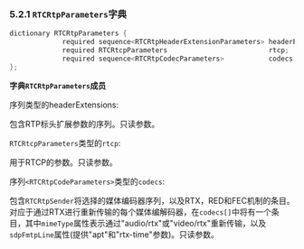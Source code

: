 ### 5.2.1 `RTCRtpParameters`字典

```java
dictionary RTCRtpParameters {
             required sequence<RTCRtpHeaderExtensionParameters> headerExtensions;
             required RTCRtcpParameters                         rtcp;
             required sequence<RTCRtpCodecParameters>           codecs;
};
```

**字典`RTCRtpParameters`成员**

序列<RTCRtpHeaderExtensionParameters>类型的headerExtensions:

包含RTP标头扩展参数的序列。只读参数。

`RTCRtcpParameters`类型的`rtcp`:

用于RTCP的参数。只读参数。

序列`<RTCRtpCodeParameters>`类型的`codecs`:

包含`RTCRtpSender`将选择的媒体编码器序列，以及RTX，RED和FEC机制的条目。对应于通过RTX进行重新传输的每个媒体编解码器，在`codecs[]`中将有一个条目，其中`mimeType`属性表示通过"audio/rtx"或"video/rtx"重新传输，以及`sdpFmtpLine`属性(提供"apt"和"rtx-time"参数)。只读参数。

